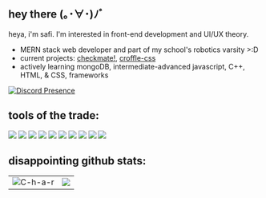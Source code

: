 ## hey there (｡･∀･)ﾉﾞ
heya, i'm safi. I'm interested in front-end development and UI/UX theory.
- MERN stack web developer and part of my school's robotics varsity >:D
- current projects: [checkmate!](https://github.com/saemirii/checkmate), [croffle-css](https://github.com/saemirii/croffle-css)
- actively learning mongoDB, intermediate-advanced javascript, C++, HTML, & CSS, frameworks

[![Discord Presence](https://lanyard.cnrad.dev/api/765413623157227530)](https://discord.com/users/765413623157227530)

## tools of the trade: 
<p align="left"><img src="https://img.shields.io/badge/node.js%20-%2343853D.svg?&style=for-the-badge&logo=node.js&logoColor=white"/>   <img src="https://img.shields.io/badge/javascript%20-%23323330.svg?&style=for-the-badge&logo=javascript&logoColor=%23F7DF1E"/>   <img src="https://img.shields.io/badge/html5%20-%23E34F26.svg?&style=for-the-badge&logo=html5&logoColor=white"/>   <img src="https://img.shields.io/badge/css3%20-%231572B6.svg?&style=for-the-badge&logo=css3&logoColor=white"/> <img src="https://img.shields.io/badge/github%20-%23121011.svg?&style=for-the-badge&logo=github&logoColor=white"/> <img src="https://img.shields.io/badge/Express.js-000000?style=for-the-badge&logo=express&logoColor=white"> <img src="https://img.shields.io/badge/python-000000?style=for-the-badge&logo=python&logoColor=white"> <img src="https://img.shields.io/badge/c++-000000?style=for-the-badge&logo=C++&logoColor=white"> <img src="https://img.shields.io/badge/arduino-000000?style=for-the-badge&logo=arduino&logoColor=white">
 <img src ="https://img.shields.io/badge/MongoDB-%234ea94b.svg?&style=for-the-badge&logo=mongodb&logoColor=white"/></p>

## disappointing github stats: 

<table style="width:100%">
  <tr>
    <td> <img src="https://github-readme-stats.vercel.app/api?username=saemirii&show_icons=true&theme=tokyonight&locale=en&hide_border=true" alt="C-h-a-r" /></td>
    <td><img src="https://github-readme-stats.vercel.app/api/top-langs/?username=saemirii&theme=tokyonight&hide_border=true&layout=compact"></td>
  </tr>
</table>

<!---
saemirii/saemirii is a ✨ special ✨ repository because its `README.md` (this file) appears on your GitHub profile.
You can click the Preview link to take a look at your changes.
--->
